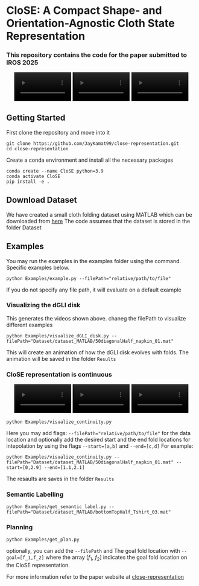 # CloSE: A Compact Shape- and Orientation-Agnostic Cloth State Representation

### This repository contains the code for the paper submitted to IROS 2025

<div align="center">
  <video src="./media/visualization/half_tshirt_01.mp4" autoplay controls muted loop playsinline width="30%"></video>
  <video src="./media/visualization/75half_disk_01.mp4" autoplay controls muted loop playsinline width="30%"></video>
  <video src="./media/visualization/50diagonalHalf_napkin_01.mp4" autoplay controls muted loop playsinline width="30%"></video>
</div>

## Getting Started
First clone the repository and move into it
```
git clone https://github.com/JayKamat99/close-representation.git
cd close-representation
```

Create a conda environment and install all the necessary packages
```
conda create --name CloSE python=3.9
conda activate CloSE
pip install -e .
```

## Download Dataset
We have created a small cloth folding dataset using MATLAB which can be downloaded from [here](https://drive.google.com/drive/folders/1Cnfgw4cZaeS2bdJCLvTXuPjivlGwuTWo?usp=sharing)
The code assumes that the dataset is stored in the folder Dataset

## Examples
You may run the examples in the examples folder using the command. Specific examples below.
```
python Examples/example.py --filePath="relative/path/to/file"
```
If you do not specify any file path, it will evaluate on a default example

### Visualizing the dGLI disk
This generates the videos shown above. chaneg the filePath to visualize different examples
```
python Examples/visualize_dGLI_disk.py --filePath="Dataset/dataset_MATLAB/50diagonalHalf_napkin_01.mat"
```
This will create an animation of how the dGLI disk evolves with folds. The animation will be saved in the folder `Results`

### CloSE representation is continuous
<!-- Put gifs here like done at the start. Maybe the start can be replaced by the pull figure -->
<div align="center">
  <video src="./media/continuity/Cloth_1.mp4" autoplay controls muted loop playsinline width="30%"></video>
  <video src="./media/continuity/Tshirt_3.mp4" autoplay controls muted loop playsinline width="30%"></video>
  <video src="./media/continuity/Tshirt_1.mp4" autoplay controls muted loop playsinline width="30%"></video>
</div>

```
python Examples/visualize_continuity.py
```
Here you may add flags: `--filePath="relative/path/to/file"` for the data location and optionally add the desired start and the end fold locations for intepolation by using  the flags `--start=[a,b]` and `--end=[c,d]`
For example:
```
python Examples/visualize_continuity.py --filePath="Dataset/dataset_MATLAB/50diagonalHalf_napkin_01.mat" --start=[0,2.9] --end=[1.1,2.1]
```
The resaults are saves in the folder `Results`

### Semantic Labelling
```
python Examples/get_semantic_label.py --filePath="Dataset/dataset_MATLAB/bottomTopHalf_Tshirt_03.mat"
```

### Planning
```
python Examples/get_plan.py
```
optionally, you can add the `--filePath` and The goal fold location with `--goal=[f_1,f_2]` where the array [$f_1$, $f_2$] indicates the goal fold location on the CloSE representation.

For more information refer to the paper website at [close-representation](https://jaykamat.me/close-representation)